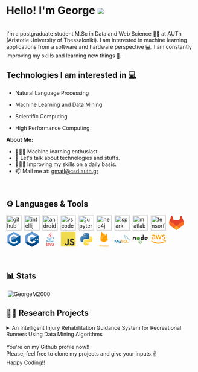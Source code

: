 # Hello! I'm George <img src="https://github.com/TheDudeThatCode/TheDudeThatCode/blob/master/Assets/Developer.gif" width="80px">

<br />
I'm a postgraduate student M.Sc in Data and Web Science 👨‍💻 at AUTh (Aristotle University of Thessaloniki). I am interested in machine learning applications from a software and hardware perspective 💻. I am constantly improving my skills and learning new things 🚀.
<br/>

## Technologies I am interested in :computer:

- Natural Language Processing
- Machine Learning and Data Mining
- Scientific Computing
- High Performance Computing

  <!-- <br/>
  <br/>
  <img align="right" alt="GIF" src="https://media.giphy.com/media/ZVik7pBtu9dNS/giphy.gif" />
  </br> -->

**About Me:**

- 👨🏽‍💻 Machine learning enthusiast.
- 💬 Let's talk about technologies and stuffs.
- 👨🏽‍💼 Improving my skills on a daily basis.
- 📫 Mail me at: gmatl@csd.auth.gr
<br/>

## ⚙️ Languages & Tools

<img src="https://user-images.githubusercontent.com/25181517/192108374-8da61ba1-99ec-41d7-80b8-fb2f7c0a4948.png" title="github" width="40" height="40"/>&nbsp;
<img src="https://user-images.githubusercontent.com/25181517/192108890-200809d1-439c-4e23-90d3-b090cf9a4eea.png" title="intellij" width="40" height="40"/>&nbsp;
<img src="https://user-images.githubusercontent.com/25181517/192108895-20dc3343-43e3-4a54-a90e-13a4abbc57b9.png" title="androidstudio" width="40" height="40"/>&nbsp;
<img src="https://user-images.githubusercontent.com/25181517/192108891-d86b6220-e232-423a-bf5f-90903e6887c3.png" title="vscode" width="40" height="40"/>&nbsp;
<img src="https://user-images.githubusercontent.com/25181517/183914128-3fc88b4a-4ac1-40e6-9443-9a30182379b7.png" title="jupyternotebook" width="40" height="40"/>&nbsp;
<img src="https://user-images.githubusercontent.com/25181517/182884027-02cf00e4-6ac5-49a8-816d-3287a26bc5b4.png" title="neo4j" width="40" height="40"/>&nbsp;
<img src="https://user-images.githubusercontent.com/25181517/184357834-eba1eee1-6074-4b9c-8ed3-5373868096cc.png" title="spark" width="40" height="40"/>&nbsp;
<img src="https://user-images.githubusercontent.com/25181517/192106593-610ee31c-995e-4f24-b8e1-0f18eead6fae.png" title="matlab" width="40" height="40"/>&nbsp;
<img src="https://user-images.githubusercontent.com/25181517/223639822-2a01e63a-a7f9-4a39-8930-61431541bc06.png" title="tensorflow" width="40" height="40"/>&nbsp;
<img src="https://github.com/devicons/devicon/blob/master/icons/gitlab/gitlab-original.svg" title="gitlab" alt="gitlab" width="40" height="40"/>&nbsp;
<img src="https://github.com/devicons/devicon/blob/master/icons/c/c-original.svg" title="C" alt="C" width="40" height="40"/>&nbsp;
<img src="https://github.com/devicons/devicon/blob/master/icons/cplusplus/cplusplus-original.svg" title="C++" alt="C++" width="40" height="40"/>&nbsp;
<img src="https://github.com/devicons/devicon/blob/master/icons/java/java-original-wordmark.svg" title="Java" alt="Java" width="40" height="40"/>&nbsp;
<img src="https://github.com/devicons/devicon/blob/master/icons/javascript/javascript-original.svg" title="JavaScript" alt="JavaScript" width="40" height="40"/>&nbsp;
<img src="https://github.com/devicons/devicon/blob/master/icons/python/python-original.svg" title="Python" alt="Python" width="40" height="40"/>&nbsp;
<img src="https://github.com/devicons/devicon/blob/master/icons/firebase/firebase-plain-wordmark.svg" title="Firebase" alt="Firebase" width="40" height="40"/>&nbsp;
<img src="https://github.com/devicons/devicon/blob/master/icons/mysql/mysql-original-wordmark.svg" title="MySQL"  alt="MySQL" width="40" height="40"/>&nbsp;
<img src="https://github.com/devicons/devicon/blob/master/icons/nodejs/nodejs-original-wordmark.svg" title="NodeJS" alt="NodeJS" width="40" height="40"/>&nbsp;
<img src="https://github.com/devicons/devicon/blob/master/icons/amazonwebservices/amazonwebservices-plain-wordmark.svg" title="AWS" alt="AWS" width="40" height="40"/>&nbsp;

<br/>

## 📊 Stats

<p style="text-align: center;">
  <p>
    &nbsp;<img align="center" src="https://github-readme-stats.vercel.app/api/top-langs?username=GeorgeM2000&show_icons=true&locale=en&layout=compact&theme=github_dark" alt="GeorgeM2000"/>
  </p>
</p>

## 👨‍💻 Research Projects

<details>
<summary>An Intelligent Injury Rehabilitation Guidance System for Recreational Runners Using Data Mining Algorithms</summary>

![An Intelligent Injury Rehabilitation Guidance System for Recreational Runners Using Data Mining Algorithms](Injury_Rehabilitation_Guidance_System.png)

</details>

    





</br>
You're on my Github profile now!!
<br/>
Please, feel free to clone my projects and give your inputs.✌
<br/>
Happy Coding!!
